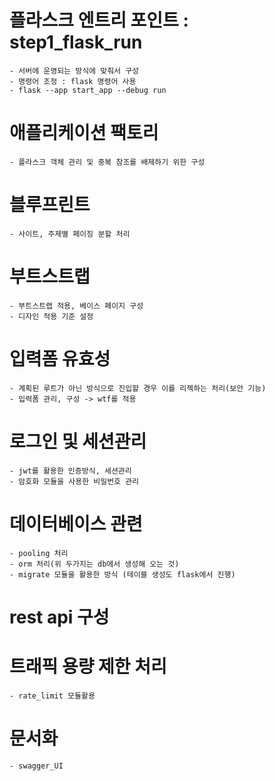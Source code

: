 # 플라스크 엔트리 포인트 : step1_flask_run
    - 서버에 운영되는 방식에 맞춰서 구성
    - 명령어 조정 : flask 명령어 사용
    - flask --app start_app --debug run

# 애플리케이션 팩토리
    - 플라스크 객체 관리 및 중복 참조를 배제하기 위한 구성

#  블루프린트
    - 사이트, 주제별 페이징 분할 처리

# 부트스트랩
    - 부트스트랩 적용, 베이스 페이지 구성
    - 디자인 적용 기준 설정

# 입력폼 유효성
    - 계획된 루트가 아닌 방식으로 진입할 경우 이를 리젝하는 처리(보안 기능)
    - 입력폼 관리, 구성 -> wtf를 적용

# 로그인 및 세션관리
    - jwt를 활용한 인증방식, 세션관리
    - 암호화 모듈을 사용한 비밀번호 관리

# 데이터베이스 관련
    - pooling 처리
    - orm 처리(위 두가지는 db에서 생성해 오는 것)
    - migrate 모듈을 활용한 방식 (테이블 생성도 flask에서 진행) 

# rest api 구성

# 트래픽 용량 제한 처리
    - rate_limit 모듈활용

# 문서화
    - swagger_UI

